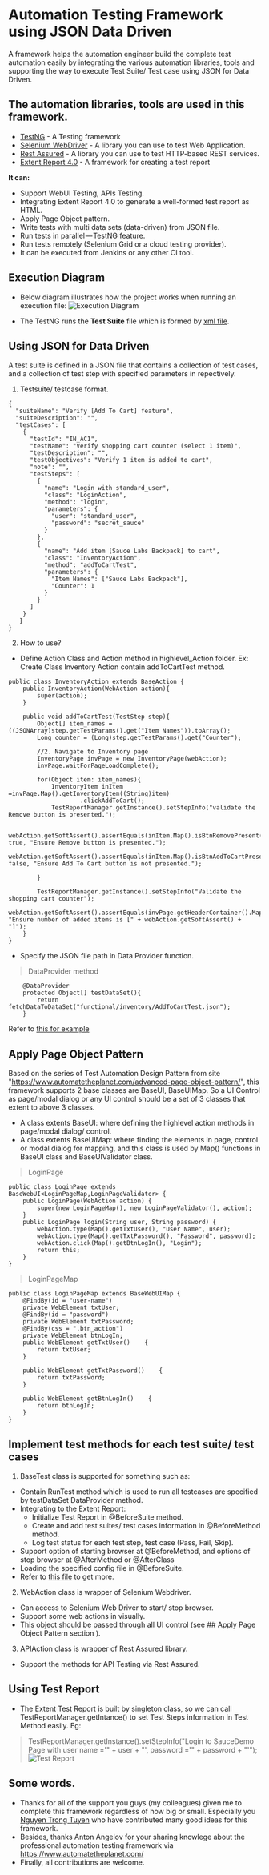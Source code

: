 # Automation Testing Framework using JSON Data Driven
A framework helps the automation engineer build the complete test automation easily by integrating the various automation libraries, tools and supporting the way to execute Test Suite/ Test case using JSON for Data Driven.
## The automation libraries, tools are used in this framework.
- [TestNG](https://testng.org/doc/index.html)                - A Testing framework
- [Selenium WebDriver](https://www.seleniumhq.org/)    - A library you can use to test Web Application.
- [Rest Assured](http://rest-assured.io/)          - A library you can use to test HTTP-based REST services.
- [Extent Report 4.0](http://extentreports.com/)     - A framework for creating a test report

**It can:**
- Support WebUI Testing, APIs Testing.
- Integrating Extent Report 4.0 to generate a well-formed test report as HTML.
- Apply Page Object pattern.
- Write tests with multi data sets (data-driven) from JSON file.
- Run tests in parallel — TestNG feature.
- Run tests remotely (Selenium Grid or a cloud testing provider).
- It can be executed from Jenkins or any other CI tool.

## Execution Diagram
- Below diagram illustrates how the project works when running an execution file:
![Execution Diagram](https://github.com/sugia279/AutomationTestingFramework/blob/master/TestExecutionDiagram.png)

- The TestNG runs the **Test Suite** file which is formed by [xml file](https://github.com/sugia279/AutomationTestingFramework/blob/master/src/test/executionfile/saucedemo_webuitesting/smoketest.xml).

## Using JSON for Data Driven
A test suite is defined in a JSON file that contains a collection of test cases, and a collection of test step with specified parameters in repectively.
1. Testsuite/ testcase format.  
```
{
  "suiteName": "Verify [Add To Cart] feature",
  "suiteDescription": "",
  "testCases": [
    {
      "testId": "IN_AC1",
      "testName": "Verify shopping cart counter (select 1 item)",
      "testDescription": "",
      "testObjectives": "Verify 1 item is added to cart",
      "note": "",
      "testSteps": [
        {
          "name": "Login with standard_user",
          "class": "LoginAction",
          "method": "login",
          "parameters": {
            "user": "standard_user",
            "password": "secret_sauce"
          }
        },
        {
          "name": "Add item [Sauce Labs Backpack] to cart",
          "class": "InventoryAction",
          "method": "addToCartTest",
          "parameters": {
            "Item Names": ["Sauce Labs Backpack"],
            "Counter": 1
          }
        }
      ]
    }
   ]
}
```
2. How to use?
- Define Action Class and Action method in highlevel_Action folder.
Ex: Create Class Inventory Action contain addToCartTest method.
```
public class InventoryAction extends BaseAction {
    public InventoryAction(WebAction action){
        super(action);
    }

    public void addToCartTest(TestStep step){
        Object[] item_names = ((JSONArray)step.getTestParams().get("Item Names")).toArray();
        Long counter = (Long)step.getTestParams().get("Counter");

        //2. Navigate to Inventory page
        InventoryPage invPage = new InventoryPage(webAction);
        invPage.waitForPageLoadComplete();

        for(Object item: item_names){
            InventoryItem inItem =invPage.Map().getInventoryItem((String)item)
                    .clickAddToCart();
            TestReportManager.getInstance().setStepInfo("validate the Remove button is presented.");

            webAction.getSoftAssert().assertEquals(inItem.Map().isBtnRemovePresent(), true, "Ensure Remove button is presented.");
            webAction.getSoftAssert().assertEquals(inItem.Map().isBtnAddToCartPresent(), false, "Ensure Add To Cart button is not presented.");

        }

        TestReportManager.getInstance().setStepInfo("Validate the shopping cart counter");
        webAction.getSoftAssert().assertEquals(invPage.getHeaderContainer().Map().getLinkShoppingCart().getText(),Integer.toString(counter.intValue()), "Ensure number of added items is [" + webAction.getSoftAssert() + "]");
    }
}

```
- Specify the JSON file path in Data Provider function. 
> DataProvider method
```
    @DataProvider
    protected Object[] testDataSet(){
        return fetchDataToDataSet("functional/inventory/AddToCartTest.json");
    }
```

Refer to [this for example](https://github.com/sugia279/AutomationTestingFramework/blob/master/src/test/java/saucedemo_webuitesting/suites/functional/inventory/AddToCartTest.json)

## Apply Page Object Pattern
Based on the series of Test Automation Design Pattern from site "https://www.automatetheplanet.com/advanced-page-object-pattern/", this framework supports 2 base classes are BaseUI<M>, BaseUIMap. So a UI Control as page/modal dialog or any UI control should be a set of 3 classes that extent to above 3 classes.
 - A class extents BaseUI<M>: where defining the highlevel action methods in page/modal dialog/ control.
 - A class extents BaseUIMap: where finding the elements in page, control or modal dialog for mapping, and this class is used by Map() functions in BaseUI class and BaseUIValidator class.

> LoginPage
```
public class LoginPage extends BaseWebUI<LoginPageMap,LoginPageValidator> {
    public LoginPage(WebAction action) {
        super(new LoginPageMap(), new LoginPageValidator(), action);
    }
    public LoginPage login(String user, String password) {
        webAction.type(Map().getTxtUser(), "User Name", user);
        webAction.type(Map().getTxtPassword(), "Password", password);
        webAction.click(Map().getBtnLogIn(), "Login");
        return this;
    }
}
```
> LoginPageMap
```
public class LoginPageMap extends BaseWebUIMap {
    @FindBy(id = "user-name")
    private WebElement txtUser;
    @FindBy(id = "password")
    private WebElement txtPassword;
    @FindBy(css = ".btn_action")
    private WebElement btnLogIn;
    public WebElement getTxtUser()    {
        return txtUser;
    }

    public WebElement getTxtPassword()    {
        return txtPassword;
    }

    public WebElement getBtnLogIn()    {
        return btnLogIn;
    }
}
```

## Implement test methods for each test suite/ test cases
1. BaseTest class is supported for something such as:
  - Contain RunTest method which is used to run all testcases are specified by testDataSet DataProvider method.
  - Integrating to the Extent Report: 
    - Initialize Test Report in @BeforeSuite method.
    - Create and add test suites/ test cases information in @BeforeMethod method.
    - Log test status for each test step, test case (Pass, Fail, Skip).  
  - Support option of starting browser at @BeforeMethod, and options of stop browser at @AfterMethod or @AfterClass
  - Loading the specified config file in @BeforeSuite.
  - Refer to [this file](https://github.com/sugia279/AutomationTestingFramework/blob/master/src/test/java/core/test_execution/BaseTest.java) to get more.
  
2. WebAction class is wrapper of Selenium Webdriver.
  - Can access to Selenium Web Driver to start/ stop browser.
  - Support some web actions in visually.
  - This object should be passed through all UI control (see ## Apply Page Object Pattern section ).
3. APIAction class is wrapper of Rest Assured library.
  - Support the methods for API Testing via Rest Assured.

## Using Test Report
  - The Extent Test Report is built by singleton class, so we can call TestReportManager.getIntance() to set Test Steps information in Test Method easily.
Eg:  
> TestReportManager.getInstance().setStepInfo("Login to SauceDemo Page with user name ='" + user + "', password ='" + password + "'");
![Test Report](https://github.com/sugia279/AutomationTestingFramework/blob/master/TestReportReadme.PNG)

## Some words.
  - Thanks for all of the support you guys (my colleagues) given me to complete this framework regardless of how big or small. Especially you [Nguyen Trong Tuyen](https://github.com/trongtuyen96) who have contributed many good ideas for this framework.
  - Besides, thanks Anton Angelov for your sharing knowlege about the professional automation testing framework via https://www.automatetheplanet.com/
- Finally, all contributions are welcome.

